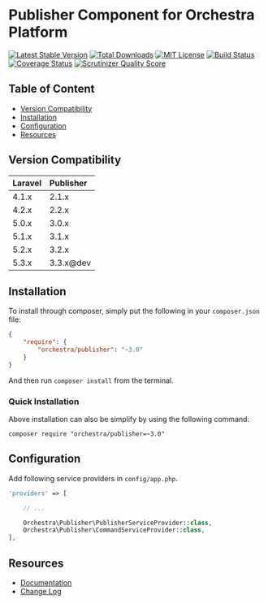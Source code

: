 Publisher Component for Orchestra Platform
==============

[![Latest Stable Version](https://img.shields.io/github/release/orchestral/publisher.svg?style=flat-square)](https://packagist.org/packages/orchestra/publisher)
[![Total Downloads](https://img.shields.io/packagist/dt/orchestra/publisher.svg?style=flat-square)](https://packagist.org/packages/orchestra/publisher)
[![MIT License](https://img.shields.io/packagist/l/orchestra/publisher.svg?style=flat-square)](https://packagist.org/packages/orchestra/publisher)
[![Build Status](https://img.shields.io/travis/orchestral/publisher/3.3.svg?style=flat-square)](https://travis-ci.org/orchestral/publisher)
[![Coverage Status](https://img.shields.io/coveralls/orchestral/publisher/3.3.svg?style=flat-square)](https://coveralls.io/r/orchestral/publisher?branch=3.3)
[![Scrutinizer Quality Score](https://img.shields.io/scrutinizer/g/orchestral/publisher/3.3.svg?style=flat-square)](https://scrutinizer-ci.com/g/orchestral/publisher/)

## Table of Content

* [Version Compatibility](#version-compatibility)
* [Installation](#installation)
* [Configuration](#configuration)
* [Resources](#resources)

## Version Compatibility

Laravel    | Publisher
:----------|:----------
 4.1.x     | 2.1.x
 4.2.x     | 2.2.x
 5.0.x     | 3.0.x
 5.1.x     | 3.1.x
 5.2.x     | 3.2.x
 5.3.x     | 3.3.x@dev

## Installation

To install through composer, simply put the following in your `composer.json` file:

```json
{
	"require": {
		"orchestra/publisher": "~3.0"
	}
}
```

And then run `composer install` from the terminal.

### Quick Installation

Above installation can also be simplify by using the following command:

    composer require "orchestra/publisher=~3.0"

## Configuration

Add following service providers in `config/app.php`.

```php
'providers' => [

	// ...

	Orchestra\Publisher\PublisherServiceProvider::class,
    Orchestra\Publisher\CommandServiceProvider::class,
],
```

## Resources

* [Documentation](http://orchestraplatform.com/docs/latest/components/publisher)
* [Change Log](http://orchestraplatform.com/docs/latest/components/publisher/changes#v3-3)
